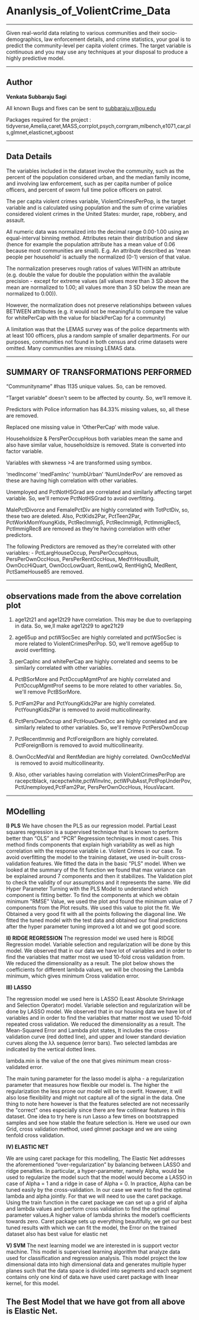 # Ananlysis_of_VolientCrime_Data
---
Given real-world data relating to various communities and their socio-demographics, law enforcement details, and crime statistics, your goal is to predict the community-level per capita violent crimes. The target variable is continuous and you may use any techniques at your disposal to produce a highly predictive model.

-------------
Author 
---

**Venkata Subbaraju Sagi**

All known Bugs and fixes can be sent to subbaraju.v@ou.edu

Packages required for the project : tidyverse,Amelia,caret,MASS,corrplot,psych,corrgram,mlbench,e1071,car,pls,glmnet,elasticnet,xgboost

-----
Data Details
----
The variables included in the dataset involve the community, such as the percent of the population considered urban, and the median family income, and involving law enforcement, such as per capita number of police officers, and percent of sworn full time police officers on patrol.

The per capita violent crimes variable, ViolentCrimesPerPop, is the target variable and is calculated using population and the sum of crime variables considered violent crimes in the United States: murder, rape, robbery, and assault.

All numeric data was normalized into the decimal range 0.00-1.00 using an equal-interval binning method. Attributes retain their distribution and skew (hence for example the population attribute has a mean value of 0.06 because most communities are small). E.g. An attribute described as 'mean people per household' is actually the normalized (0-1) version of that value.

The normalization preserves rough ratios of values WITHIN an attribute (e.g. double the value for double the population within the available precision - except for extreme values (all values more than 3 SD above the mean are normalized to 1.00; all values more than 3 SD below the mean are normalized to 0.00)).

However, the normalization does not preserve relationships between values BETWEEN attributes (e.g. it would not be meaningful to compare the value for whitePerCap with the value for blackPerCap for a community)

A limitation was that the LEMAS survey was of the police departments with at least 100 officers, plus a random sample of smaller departments. For our purposes, communities not found in both census and crime datasets were omitted. Many communities are missing LEMAS data.

-------

SUMMARY OF TRANSFORMATIONS PERFORMED
---
“Communityname” #has 1135 unique values. So, can be removed.

“Target variable” doesn't seem to be affected by county. So, we’ll remove it.

Predictors with Police information has 84.33% missing values, so, all these are removed.

Replaced one missing value in ‘OtherPerCap’ with mode value.


Householdsize & PersPerOccupHous both variables mean the same and also have similar value, householdsize is removed. State is converted into factor variable.

Variables with skewness >4 are transformed using symbox.

‘medIncome’ ‘medFamInc’  ‘numbUrban’ ‘NumUnderPov’ are removed as these are having high correlation with other variables.

Unemployed and PctNotHSGrad are correlated and similarly affecting target variable. So, we'll remove PctNotHSGrad to avoid overfitting.

MalePctDivorce and FemalePctDiv are highly correlated with TotPctDiv, so, these two are deleted. Also, PctKids2Par, PctTeen2Par, PctWorkMomYoungKids, PctRecImmig5, PctRecImmig8, PctImmigRec5, PctImmigRec8 are removed as they’re having correlation with other predictors.


The following Predictors are removed as they’re correlated with other variables: - PctLargHouseOccup, PersPerOccupHous, PersPerOwnOccHous, PersPerRentOccHous, MedYrHousBuilt, OwnOccHiQuart, OwnOccLowQuart, RentLowQ, RentHighQ, MedRent, PctSameHouse85 are removed.

---
observations made from the above correlation plot
----------------
1. age12t21 and age12t29 have correlation. This may be due to overlapping in data. So, we,ll make age12t29 to age21t29

2. age65up and pctWSocSec are highly correlated and pctWSocSec is more related to ViolentCrimesPerPop. SO, we'll remove age65up to avoid overfitting.

3. perCapInc and whitePerCap are highly correlated and seems to be similarly correlated with other variables. 

4. PctBSorMore and PctOccupMgmtProf are highly correlated and PctOccupMgmtProf seems to be more related to other variables. So, we'll remove PctBSorMore. 

5. PctFam2Par and PctYoungKids2Par are highly correlated. PctYoungKids2Par is removed to avoid multicollinearity.

6. PctPersOwnOccup and PctHousOwnOcc are highly correlated and are similarly related to other variables. So, we'll remove PctPersOwnOccup

7. PctRecentImmig and PctForeignBorn are highly correlated. PctForeignBorn is removed to avoid multicollinearity.

8. OwnOccMedVal and RentMedian are highly correlated. OwnOccMedVal is removed to avoid multicollinearity.

9. Also, other variables having correlation with ViolentCrimesPerPop are racepctblack, racepctwhite,pctWInvInc, pctWPubAsst,PctPopUnderPov, PctUnemployed,PctFam2Par, PersPerOwnOccHous, HousVacant.

---
MOdelling
--

**I)	PLS**
We have chosen the PLS as our regression model. Partial Least squares regression is a supervised technique that is known to perform better than “OLS” and “PCR” Regression techniques in most cases.
This method finds components that explain high variability as well as high correlation with the response variable i.e. Violent Crimes in our case. To avoid overfitting the model to the training dataset, we used in-built cross-validation features.
We fitted the data in the basic "PLS" model. When we looked at the summary of the fit function we found that max variance can be explained around 7 components and then it stabilizes.
The Validation plot to check the validity of our assumptions and it represents the same. 
We did Hyper Parameter Turning with the PLS Model to understand which component is fitting better. To find the components at which we obtain minimum "RMSE" Value, we used the plot and found the minimum value of 7 components from the Plot results.
We used this value to plot the fit. We Obtained a very good fit with all the points following the diagonal line. We fitted the tuned model with the test data and obtained our final predictions after the hyper parameter tuning improved a lot and we got good score.

**II)	RIDGE REGRESSION**
The regression model we used here is RIDGE Regression model. Variable selection and regularization will be done by this model.
We observed that in our data we have lot of variables and in order to find the variables that matter most we used 10-fold cross validation from. We reduced the dimensionality as a result. The plot below shows the coefficients for different lambda values, we will be choosing the Lambda minimum, which gives minimum Cross validation error.


**III)	LASSO**

The regression model we used here is LASSO (Least Absolute Shrinkage and Selection Operator) model. Variable selection and regularization will be done by LASSO model.
We observed that in our housing data we have lot of variables and in order to find the variables that matter most we used 10-fold repeated cross validation. We reduced the dimensionality as a result.
The Mean-Squared Error and Lambda plot states, It includes the cross-validation curve (red dotted line), and upper and lower standard deviation curves along the λλ sequence (error bars). Two selected lambdas are indicated by the vertical dotted lines.

lambda.min is the value of the one that gives minimum mean cross-validated error.

The main tuning parameter for the lasso model is alpha - a regularization parameter that measures how flexible our model is. The higher the regularization the less prone our model will be to overfit. However, it will also lose flexibility and might not capture all of the signal in the data.
One thing to note here however is that the features selected are not necessarily the "correct" ones especially since there are few collinear features in this dataset. One idea to try here is run Lasso a few times on bootstrapped samples and see how stable the feature selection is.
 Here we used our own Grid, cross validation method, used glmnet package and we are using tenfold cross validation.

**IV)	ELASTIC NET**

We are using caret package for this modelling, The Elastic Net addresses the aforementioned “over-regularization” by balancing between LASSO and ridge penalties. In particular, a hyper-parameter, namely Alpha, would be used to regularize the model such that the model would become a LASSO in case of Alpha = 1 and a ridge in case of Alpha = 0. In practice, Alpha can be tuned easily by the cross-validation. 
In our case we want to find the optimal lambda and alpha jointly. For that we will need to use the caret package.  Using the train function in the caret package we can set up a grid of alpha and lambda values and perform cross validation to find the optimal parameter values.A higher value of lambda shrinks the model’s coefficients towards zero.
Caret package sets up everything beautifully, we get our best tuned results with which we can fit the model, the Error on the trained dataset also has best value for elastic net

**V)	SVM**
The next learning model we are interested in is support vector machine. This model is supervised learning algorithm that analyze data used for classification and regression analysis.
This model project the low dimensional data into high dimensional data and generates multiple hyper planes such that the data space is divided into segments and each segment contains only one kind of data.we have used caret package with linear kernel, for this model.

The Best Model that we have got from all above is Elastic Net.
------
